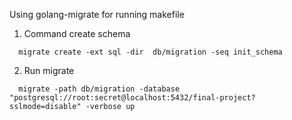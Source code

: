 Using golang-migrate for running makefile

1. Command create schema

```
  migrate create -ext sql -dir  db/migration -seq init_schema
```

2. Run migrate

```
  migrate -path db/migration -database "postgresql://root:secret@localhost:5432/final-project?sslmode=disable" -verbose up
```